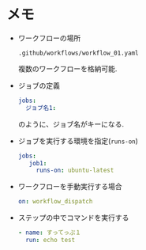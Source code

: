# メモ

- ワークフローの場所

    `.github/workflows/workflow_01.yaml`

    複数のワークフローを格納可能.

- ジョブの定義

   ```yaml
   jobs:
     ジョブ名1:
   ```
   
   のように、ジョブ名がキーになる.

- ジョブを実行する環境を指定(`runs-on`)

   ```yaml
   jobs:
      job1:
        runs-on: ubuntu-latest
    ```


- ワークフローを手動実行する場合

    ```yaml
    on: workflow_dispatch
    ```
    
- ステップの中でコマンドを実行する

    ```yaml
    - name: すってっぷ１
      run: echo test
    ```

